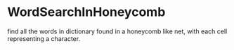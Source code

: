 # WordSearchInHoneycomb

find all the words in dictionary found in a honeycomb like net, with each cell representing a character.
